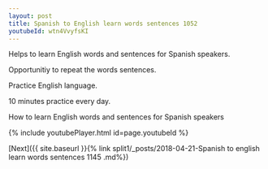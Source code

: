 ```yaml
---
layout: post
title: Spanish to English learn words sentences 1052 
youtubeId: wtn4VvyfsKI
---
```

 
 
Helps to learn English words and sentences for Spanish speakers.

Opportunitiy to repeat the words sentences. 

Practice English language. 
 
10 minutes practice every day. 
 
How to learn English words and sentences for Spanish speakers 
 
{% include youtubePlayer.html id=page.youtubeId %}
 
 
[Next]({{ site.baseurl }}{% link  split1/_posts/2018-04-21-Spanish to english learn words sentences 1145 .md%})
 

